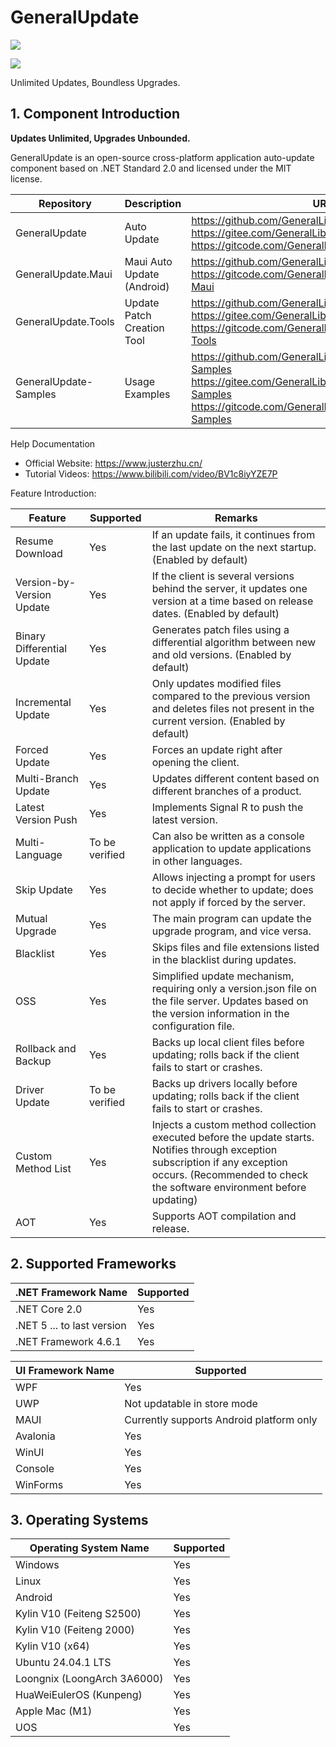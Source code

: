 # GeneralUpdate #
![](https://img.shields.io/github/license/JusterZhu/GeneralUpdate?color=blue)

![](imgs/GeneralUpdate_h.png)

Unlimited Updates, Boundless Upgrades.

## 1. Component Introduction ##

**Updates Unlimited, Upgrades Unbounded.**

GeneralUpdate is an open-source cross-platform application auto-update component based on .NET Standard 2.0 and licensed under the MIT license.

| Repository            | Description                | URL                                                          |
| --------------------- | -------------------------- | ------------------------------------------------------------ |
| GeneralUpdate         | Auto Update                | https://github.com/GeneralLibrary/GeneralUpdate<br />https://gitee.com/GeneralLibrary/GeneralUpdate<br />https://gitcode.com/GeneralLibrary/GeneralUpdate |
| GeneralUpdate.Maui    | Maui Auto Update (Android) | https://github.com/GeneralLibrary/GeneralUpdate.Maui<br />https://gitcode.com/GeneralLibrary/GeneralUpdate-Maui |
| GeneralUpdate.Tools   | Update Patch Creation Tool | https://github.com/GeneralLibrary/GeneralUpdate.Tools<br />https://gitee.com/GeneralLibrary/GeneralUpdate.Tools<br />https://gitcode.com/GeneralLibrary/GeneralUpdate-Tools |
| GeneralUpdate-Samples | Usage Examples             | https://github.com/GeneralLibrary/GeneralUpdate-Samples<br />https://gitee.com/GeneralLibrary/GeneralUpdate-Samples<br />https://gitcode.com/GeneralLibrary/GeneralUpdate-Samples |

Help Documentation

- Official Website: https://www.justerzhu.cn/
- Tutorial Videos: https://www.bilibili.com/video/BV1c8iyYZE7P



Feature Introduction:

| Feature                    | Supported      | Remarks                                                      |
| -------------------------- | -------------- | ------------------------------------------------------------ |
| Resume Download            | Yes            | If an update fails, it continues from the last update on the next startup. (Enabled by default) |
| Version-by-Version Update  | Yes            | If the client is several versions behind the server, it updates one version at a time based on release dates. (Enabled by default) |
| Binary Differential Update | Yes            | Generates patch files using a differential algorithm between new and old versions. (Enabled by default) |
| Incremental Update         | Yes            | Only updates modified files compared to the previous version and deletes files not present in the current version. (Enabled by default) |
| Forced Update              | Yes            | Forces an update right after opening the client.             |
| Multi-Branch Update        | Yes            | Updates different content based on different branches of a product. |
| Latest Version Push        | Yes            | Implements Signal R to push the latest version.              |
| Multi-Language             | To be verified | Can also be written as a console application to update applications in other languages. |
| Skip Update                | Yes            | Allows injecting a prompt for users to decide whether to update; does not apply if forced by the server. |
| Mutual Upgrade             | Yes            | The main program can update the upgrade program, and vice versa. |
| Blacklist                  | Yes            | Skips files and file extensions listed in the blacklist during updates. |
| OSS                        | Yes            | Simplified update mechanism, requiring only a version.json file on the file server. Updates based on the version information in the configuration file. |
| Rollback and Backup        | Yes            | Backs up local client files before updating; rolls back if the client fails to start or crashes. |
| Driver Update              | To be verified | Backs up drivers locally before updating; rolls back if the client fails to start or crashes. |
| Custom Method List         | Yes            | Injects a custom method collection executed before the update starts. Notifies through exception subscription if any exception occurs. (Recommended to check the software environment before updating) |
| AOT                        | Yes            | Supports AOT compilation and release.                        |

## 2. Supported Frameworks

| .NET Framework Name        | Supported |
| -------------------------- | --------- |
| .NET Core 2.0              | Yes       |
| .NET 5 ... to last version | Yes       |
| .NET Framework 4.6.1       | Yes       |

| UI Framework Name | Supported                                |
| ----------------- | ---------------------------------------- |
| WPF               | Yes                                      |
| UWP               | Not updatable in store mode              |
| MAUI              | Currently supports Android platform only |
| Avalonia          | Yes                                      |
| WinUI             | Yes                                      |
| Console           | Yes                                      |
| WinForms          | Yes                                      |

## 3. Operating Systems

| Operating System Name       | Supported |
| --------------------------- | --------- |
| Windows                     | Yes       |
| Linux                       | Yes       |
| Android                     | Yes       |
| Kylin V10 (Feiteng S2500)   | Yes       |
| Kylin V10 (Feiteng 2000)    | Yes       |
| Kylin V10 (x64)             | Yes       |
| Ubuntu 24.04.1 LTS          | Yes       |
| Loongnix (LoongArch 3A6000) | Yes       |
| HuaWeiEulerOS (Kunpeng)     | Yes       |
| Apple Mac (M1)              | Yes       |
| UOS                         | Yes       |
